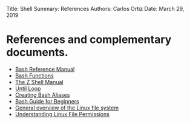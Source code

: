 Title:   Shell
Summary: References
Authors: Carlos Ortiz
Date:    March 29, 2019

# References and complementary documents.

* [Bash Reference Manual](https://www.gnu.org/software/bash/manual/bash.html)
* [Bash Functions](https://linuxize.com/post/bash-functions/)
* [The Z Shell Manual](http://zsh.sourceforge.net/Doc/Release/index.html)
* [Until Loop](http://landoflinux.com/linux_bash_scripting_until_loop.html)
* [Creating Bash Aliases](https://mijingo.com/blog/creating-bash-aliases)
* [Bash Guide for Beginners](http://tldp.org/LDP/Bash-Beginners-Guide/html/)
* [General overview of the Linux file system](https://www.tldp.org/LDP/intro-linux/html/sect_03_01.html)
* [Understanding Linux File Permissions](https://www.linux.com/learn/understanding-linux-file-permissions)